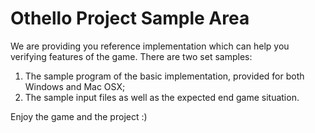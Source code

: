 # Othello Project Sample Area

We are providing you reference implementation which can help you verifying features of the game. There are two set samples:

  1. The sample program of the basic implementation, provided for both Windows and Mac OSX;
  2. The sample input files as well as the expected end game situation.
  
Enjoy the game and the project :)
